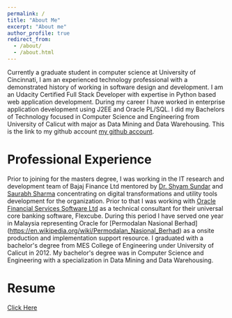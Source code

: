 ```yaml
---
permalink: /
title: "About Me"
excerpt: "About me"
author_profile: true
redirect_from: 
  - /about/
  - /about.html
---
```


Currently a graduate student in computer science at University of Cincinnati, I am an experienced technology professional with a demonstrated history of working in software design and development.
I am an Udacity Certified Full Stack Developer with expertise in Python based web application development. During my career I have worked in enterprise application development using J2EE and Oracle PL/SQL. I did my Bachelors of Technology focused in Computer Science and Engineering from University of Calicut with major as Data Mining and Data Warehousing. 
This is the link to my github account [my github account](https://github.com/kiranvm).

Professional Experience
======
Prior to joining for the masters degree, I was working in the IT research and development team of Bajaj Finance Ltd mentored by [Dr. Shyam Sundar](https://www.linkedin.com/in/bioenable/) and  [Saurabh Sharma](https://www.linkedin.com/in/saurabhsharma1010/) concentrating on digital transformations and utility tools development for the organization. Prior to that I was working with [Oracle Financial Services Software Ltd](https://www.oracle.com/industries/financial-services/index.html) as a technical consultant for their universal core banking software, Flexcube. During this period I have served one year in Malaysia representing Oracle for [Permodalan Nasional Berhad] (https://en.wikipedia.org/wiki/Permodalan_Nasional_Berhad) as a onsite production and implementation support resource. 
I graduated with a bachelor's degree from MES College of Engineering under University of Calicut in 2012. My bachelor's degree was in Computer Science and Engineering with a specialization in Data Mining and Data Warehousing. 

Resume
======
[Click Here](https://github.com/kiranvm/kiranvm.github.io/tree/master/_resume/Student_Resume.pdf)

